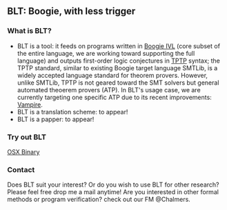 ## BLT: Boogie, with less trigger


<!-- You can use the [editor on GitHub](https://github.com/emptylambda/BLT/edit/master/README.md) to maintain and preview the content for your website in Markdown files. -->
<!-- Whenever you commit to this repository, GitHub Pages will run [Jekyll](https://jekyllrb.com/) to rebuild the pages in your site, from the content in your Markdown files. -->
<!-- ### Markdown -->
<!-- Markdown is a lightweight and easy-to-use syntax for styling your writing. It includes conventions for -->
<!-- ```markdown -->
<!-- Syntax highlighted code block -->

<!-- # Header 1 -->
<!-- ## Header 2 -->
<!-- ### Header 3 -->

<!-- - Bulleted -->
<!-- - List -->

<!-- 1. Numbered -->
<!-- 2. List -->

<!-- **Bold** and _Italic_ and `Code` text -->

<!-- [Link](url) and ![Image](src) -->
<!-- ``` -->
<!-- For more details see [GitHub Flavored Markdown](https://guides.github.com/features/mastering-markdown/). -->
<!-- ### Jekyll Themes -->

<!-- Your Pages site will use the layout and styles from the Jekyll theme you have selected in your [repository settings](https://github.com/emptylambda/BLT/settings). The name of this theme is saved in the Jekyll `_config.yml` configuration file. -->

### What is BLT?
- BLT is a tool: it feeds on programs written in [Boogie IVL](https://www.microsoft.com/en-us/research/project/boogie-an-intermediate-verification-language/) (core subset of the entire language, we are working toward supporting the full language) and outputs first-order logic conjectures in [TPTP](http://www.cs.miami.edu/~tptp/) syntax; the TPTP standard, similar to existing Boogie target language SMTLib, is a widely accepted language standard for theorem provers. However, unlike SMTLib, TPTP is not geared toward the SMT solvers but general automated theoerem provers (ATP). In BLT's usage case, we are currently targeting one specific ATP due to its recent improvements: [Vampire](http://www.vprover.org/). 
- BLT is a translation scheme: to appear!
- BLT is a papper: to appear!

### Try out BLT
[OSX Binary](https://github.com/emptylambda/BLT/raw/bdad4168d8868ca87a7ccb92a69d345e1b8af14c/bin/BLT_osx_alpha)
             
### Contact
Does BLT suit your interest? Or do you wish to use BLT for other research? Please feel free drop me a mail anytime!
Are you interested in other formal methods or program verification? check out our FM @Chalmers. 
